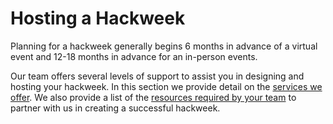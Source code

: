 # Hosting a Hackweek

Planning for a hackweek generally begins 6 months in advance of a virtual event and 12-18 months in advance for an in-person events.

Our team offers several levels of support to assist you in designing and hosting your hackweek. In this section we provide detail on the [services we offer](services.md). We also provide a list of the [resources required by your team](hosting_expectations.md) to partner with us in creating a successful hackweek.  

